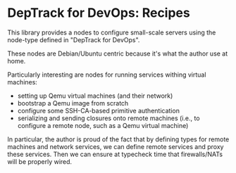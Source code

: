 
DepTrack for DevOps: Recipes
============================

This library provides a nodes to configure small-scale servers using the
node-type defined in "DepTrack for DevOps".

These nodes are Debian/Ubuntu centric because it's what the author use at home.

Particularly interesting are nodes for running services withing virtual machines:
- setting up Qemu virtual machines (and their network)
- bootstrap a Qemu image from scratch
- configure some SSH-CA-based primitive authentication
- serializing and sending closures onto remote machines (i.e., to configure a
  remote node, such as a Qemu virtual machine)

In particular, the author is proud of the fact that by defining types for
remote machines and network services, we can define remote services and proxy
these services. Then we can ensure at typecheck time that firewalls/NATs will
be properly wired.
